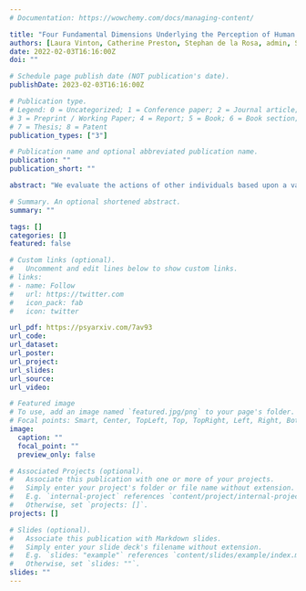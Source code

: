 ```yaml
---
# Documentation: https://wowchemy.com/docs/managing-content/

title: "Four Fundamental Dimensions Underlying the Perception of Human Actions"
authors: [Laura Vinton, Catherine Preston, Stephan de la Rosa, admin, Steven Tipper, Nicholas Barraclough]
date: 2022-02-03T16:16:00Z
doi: ""

# Schedule page publish date (NOT publication's date).
publishDate: 2023-02-03T16:16:00Z

# Publication type.
# Legend: 0 = Uncategorized; 1 = Conference paper; 2 = Journal article;
# 3 = Preprint / Working Paper; 4 = Report; 5 = Book; 6 = Book section;
# 7 = Thesis; 8 = Patent
publication_types: ["3"]

# Publication name and optional abbreviated publication name.
publication: ""
publication_short: ""

abstract: "We evaluate the actions of other individuals based upon a variety of movements that can reveal critical information to guide decision making and behavioural responses. These signals can convey a range of information about the actor, including their goals, intentions and internal mental states. Although progress has been made to identify cortical regions involved in action processing, the organising principles underlying our representation of actions still remains unclear. In this paper we aimed to investigate the conceptual space that underlies action perception by assessing which characteristics are fundamental to the perception of actions executed by other human individuals. We recorded 240 different actions using motion-capture and used this data to animate a volumetric avatar that performed the different actions. Two-hundred and thirty participants then viewed these actions and rated the extent to which each action demonstrated 23 different action characteristics (e.g., avoiding-approaching, pulling-pushing, weakpowerful, etc.). We analysed this data using Exploratory Factor Analysis to examine the latent factors underlying visual action perception. The best fitting model was a four-dimensional model with oblique rotation. We named the factors: unfriendly-friendly, feeble-formidable, unplanned-planned, and adduction-abduction. The first two factors of friendliness and formidableness explained approximately 22% of the variance each compared to planned and abduction that explained approximately 7-8% of the variance each, as such we interpret this representation of action space as having 2+2 dimensions. A closer examination of the first two factors suggests a potential overlap with the way we evaluate facial traits and emotions, whilst the last two factors of planning and abduction appear unique to actions."

# Summary. An optional shortened abstract.
summary: ""

tags: []
categories: []
featured: false

# Custom links (optional).
#   Uncomment and edit lines below to show custom links.
# links:
# - name: Follow
#   url: https://twitter.com
#   icon_pack: fab
#   icon: twitter

url_pdf: https://psyarxiv.com/7av93
url_code:
url_dataset:
url_poster:
url_project:
url_slides:
url_source:
url_video:

# Featured image
# To use, add an image named `featured.jpg/png` to your page's folder. 
# Focal points: Smart, Center, TopLeft, Top, TopRight, Left, Right, BottomLeft, Bottom, BottomRight.
image:
  caption: ""
  focal_point: ""
  preview_only: false

# Associated Projects (optional).
#   Associate this publication with one or more of your projects.
#   Simply enter your project's folder or file name without extension.
#   E.g. `internal-project` references `content/project/internal-project/index.md`.
#   Otherwise, set `projects: []`.
projects: []

# Slides (optional).
#   Associate this publication with Markdown slides.
#   Simply enter your slide deck's filename without extension.
#   E.g. `slides: "example"` references `content/slides/example/index.md`.
#   Otherwise, set `slides: ""`.
slides: ""
---
```

